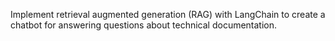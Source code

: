 Implement retrieval augmented generation (RAG) with LangChain to create a chatbot for answering questions about technical documentation.
